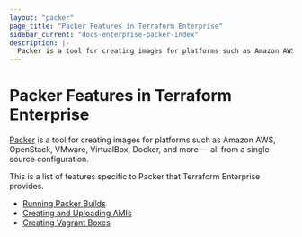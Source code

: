```yaml
---
layout: "packer"
page_title: "Packer Features in Terraform Enterprise"
sidebar_current: "docs-enterprise-packer-index"
description: |-
  Packer is a tool for creating images for platforms such as Amazon AWS, OpenStack, VMware, VirtualBox, Docker, and more — all from a single source configuration.
---
```


# Packer Features in Terraform Enterprise

[Packer](https://packer.io) is a tool for creating images for platforms such as Amazon AWS,
OpenStack, VMware, VirtualBox, Docker, and more — all from a single
source configuration.

This is a list of features specific to Packer that Terraform Enterprise provides.

- [Running Packer Builds](/docs/enterprise/packer/builds/index.html)
- [Creating and Uploading AMIs](/docs/enterprise/packer/artifacts/creating-amis.html)
- [Creating Vagrant Boxes](/docs/enterprise/packer/artifacts/creating-vagrant-boxes.html)
